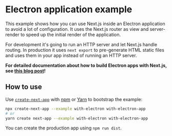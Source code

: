 # Electron application example

This example shows how you can use Next.js inside an Electron application to avoid a lot of configuration. It uses the Next.js router as view and server-render to speed up the initial render of the application.

For development it's going to run an HTTP server and let Next.js handle routing. In production it uses `next export` to pre-generate HTML static files and uses them in your app instead of running an HTTP server.

**For detailed documentation about how to build Electron apps with Next.js, see [this blog post](https://leo.im/2017/electron-next)!**

## How to use

Use [`create-next-app`](https://github.com/vercel/next.js/tree/canary/packages/create-next-app) with [npm](https://docs.npmjs.com/cli/init) or [Yarn](https://yarnpkg.com/lang/en/docs/cli/create/) to bootstrap the example:

```bash
npx create-next-app --example with-electron with-electron-app
# or
yarn create next-app --example with-electron with-electron-app
```

You can create the production app using `npm run dist`.
